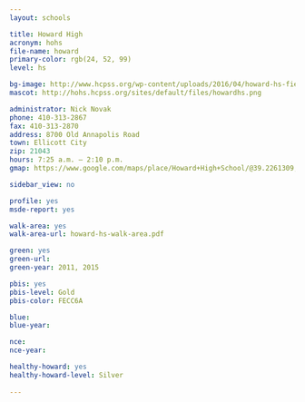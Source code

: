 ```yaml
---
layout: schools

title: Howard High
acronym: hohs
file-name: howard
primary-color: rgb(24, 52, 99)
level: hs

bg-image: http://www.hcpss.org/wp-content/uploads/2016/04/howard-hs-field-hockey-play.jpg
mascot: http://hohs.hcpss.org/sites/default/files/howardhs.png

administrator: Nick Novak
phone: 410-313-2867
fax: 410-313-2870
address: 8700 Old Annapolis Road
town: Ellicott City
zip: 21043
hours: 7:25 a.m. – 2:10 p.m.
gmap: https://www.google.com/maps/place/Howard+High+School/@39.2261309,-76.8153953,15.86z/data=!4m2!3m1!1s0x89b7e01cbb9fce7f:0xe1cbfc15350a797f?hl=en

sidebar_view: no

profile: yes
msde-report: yes

walk-area: yes
walk-area-url: howard-hs-walk-area.pdf

green: yes
green-url:
green-year: 2011, 2015

pbis: yes
pbis-level: Gold
pbis-color: FECC6A

blue: 
blue-year: 

nce:
nce-year:

healthy-howard: yes
healthy-howard-level: Silver
 
---
```


